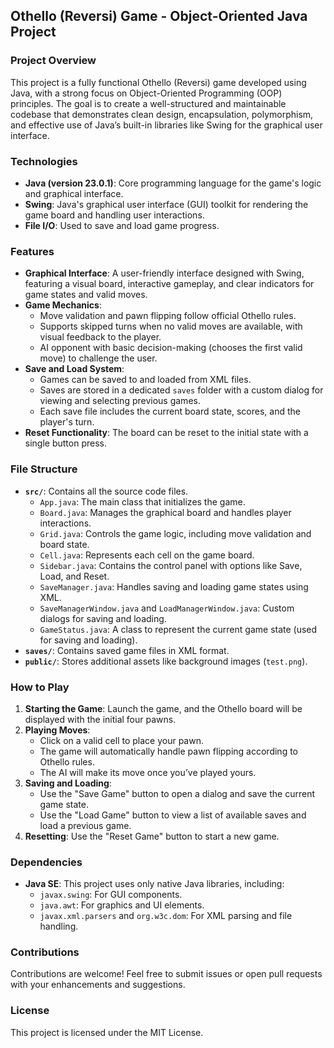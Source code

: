 ## **Othello (Reversi) Game - Object-Oriented Java Project**

### **Project Overview**
This project is a fully functional Othello (Reversi) game developed using Java, with a strong focus on Object-Oriented Programming (OOP) principles. The goal is to create a well-structured and maintainable codebase that demonstrates clean design, encapsulation, polymorphism, and effective use of Java’s built-in libraries like Swing for the graphical user interface.

### Technologies

- **Java (version 23.0.1)**: Core programming language for the game's logic and graphical interface.
- **Swing**: Java's graphical user interface (GUI) toolkit for rendering the game board and handling user interactions.
- **File I/O**: Used to save and load game progress.

### **Features**
- **Graphical Interface**: A user-friendly interface designed with Swing, featuring a visual board, interactive gameplay, and clear indicators for game states and valid moves.
- **Game Mechanics**:
  - Move validation and pawn flipping follow official Othello rules.
  - Supports skipped turns when no valid moves are available, with visual feedback to the player.
  - AI opponent with basic decision-making (chooses the first valid move) to challenge the user.
- **Save and Load System**:
  - Games can be saved to and loaded from XML files.
  - Saves are stored in a dedicated `saves` folder with a custom dialog for viewing and selecting previous games.
  - Each save file includes the current board state, scores, and the player's turn.
- **Reset Functionality**: The board can be reset to the initial state with a single button press.

### **File Structure**
- **`src/`**: Contains all the source code files.
  - `App.java`: The main class that initializes the game.
  - `Board.java`: Manages the graphical board and handles player interactions.
  - `Grid.java`: Controls the game logic, including move validation and board state.
  - `Cell.java`: Represents each cell on the game board.
  - `Sidebar.java`: Contains the control panel with options like Save, Load, and Reset.
  - `SaveManager.java`: Handles saving and loading game states using XML.
  - `SaveManagerWindow.java` and `LoadManagerWindow.java`: Custom dialogs for saving and loading.
  - `GameStatus.java`: A class to represent the current game state (used for saving and loading).
- **`saves/`**: Contains saved game files in XML format.
- **`public/`**: Stores additional assets like background images (`test.png`).

### **How to Play**
1. **Starting the Game**: Launch the game, and the Othello board will be displayed with the initial four pawns.
2. **Playing Moves**:
   - Click on a valid cell to place your pawn.
   - The game will automatically handle pawn flipping according to Othello rules.
   - The AI will make its move once you’ve played yours.
3. **Saving and Loading**:
   - Use the "Save Game" button to open a dialog and save the current game state.
   - Use the "Load Game" button to view a list of available saves and load a previous game.
4. **Resetting**: Use the "Reset Game" button to start a new game.

### **Dependencies**
- **Java SE**: This project uses only native Java libraries, including:
  - `javax.swing`: For GUI components.
  - `java.awt`: For graphics and UI elements.
  - `javax.xml.parsers` and `org.w3c.dom`: For XML parsing and file handling.

### **Contributions**
Contributions are welcome! Feel free to submit issues or open pull requests with your enhancements and suggestions.

### **License**
This project is licensed under the MIT License.
